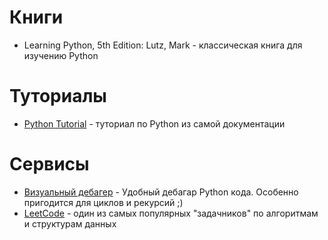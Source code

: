 # Книги
* Learning Python, 5th Edition: Lutz, Mark - классическая книга для изучению Python 
# Туториалы
* [Python Tutorial](https://docs.python.org/3/tutorial/index.html) - туториал по Python из самой документации
# Сервисы 
* [Визуальный дебагер](https://pythontutor.com/visualize.html#mode=edit) - Удобный дебагар Python кода. 
Особенно пригодится для циклов и рекурсий ;)
* [LeetCode](https://leetcode.com/) - один из самых популярных "задачников" по алгоритмам и структурам данных